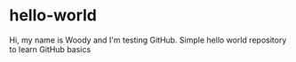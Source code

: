# hello-world
Hi, my name is Woody and I'm testing GitHub.
Simple hello world repository to learn GitHub basics

